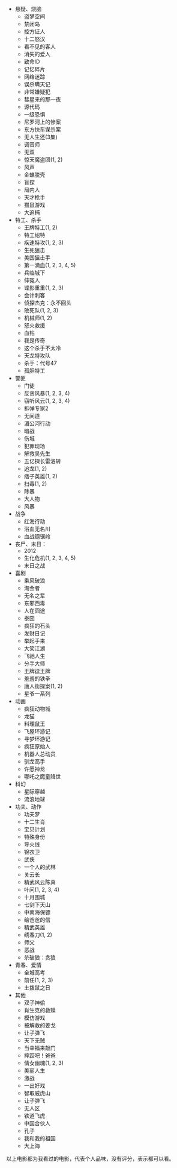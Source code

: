 - 悬疑、烧脑
  - 盗梦空间
  - 禁闭岛
  - 控方证人
  - 十二怒汉
  - 看不见的客人
  - 消失的爱人
  - 致命ID
  - 记忆碎片
  - 网络迷踪
  - 误杀瞒天记
  - 非常嫌疑犯
  - 彗星来的那一夜
  - 源代码
  - 一级恐惧
  - 尼罗河上的惨案
  - 东方快车谋杀案
  - 无人生还(3集)
  - 调音师
  - 无双
  - 惊天魔盗团(1, 2)
  - 风声
  - 金蝉脱壳
  - 盲探
  - 局内人
  - 天才枪手
  - 猫鼠游戏
  - 大追捕
- 特工、杀手
  - 王牌特工(1, 2)
  - 特工绍特
  - 疾速特攻(1, 2, 3)
  - 生死狙击
  - 美国狙击手
  - 第一滴血(1, 2, 3, 4, 5)
  - 兵临城下
  - 伸冤人
  - 谍影重重(1, 2, 3)
  - 会计刺客
  - 侦探杰克：永不回头
  - 敢死队(1, 2, 3)
  - 机械师(1, 2)
  - 怒火救援
  - 血钻
  - 我是传奇
  - 这个杀手不太冷
  - 天龙特攻队
  - 杀手：代号47
  - 孤胆特工
- 警匪
  - 门徒
  - 反贪风暴(1, 2, 3, 4)
  - 窃听风云(1, 2, 3, 4)
  - 拆弹专家2
  - 无间道
  - 湄公河行动
  - 暗战
  - 伤城
  - 犯罪现场
  - 解救吴先生
  - 五亿探长雷洛转
  - 追龙(1, 2)
  - 痞子英雄(1, 2)
  - 扫毒(1, 2)
  - 除暴
  - 大人物
  - 风暴
- 战争
  - 红海行动
  - 浴血无名川
  - 血战钢锯岭
- 丧尸、末日：
  - 2012
  - 生化危机(1, 2, 3, 4, 5)
  - 末日之战
- 喜剧
  - 乘风破浪
  - 淘金者
  - 无名之辈
  - 东邪西毒
  - 人在囧途
  - 泰囧
  - 疯狂的石头
  - 发财日记
  - 举起手来
  - 大笑江湖
  - 飞驰人生
  - 分手大师
  - 王牌逗王牌
  - 羞羞的铁拳
  - 唐人街探案(1, 2)
  - 星爷一系列
- 动画
  - 疯狂动物城
  - 龙猫
  - 料理鼠王
  - 飞屋环游记
  - 寻梦环游记
  - 疯狂原始人
  - 机器人总动员
  - 驯龙高手
  - 许愿神龙
  - 哪吒之魔童降世
- 科幻
  - 星际穿越
  - 流浪地球
- 功夫、动作
  - 功夫梦
  - 十二生肖
  - 宝贝计划
  - 特殊身份
  - 导火线
  - 锦衣卫
  - 武侠
  - 一个人的武林
  - 关云长
  - 精武风云陈真
  - 叶问(1, 2, 3, 4)
  - 十月围城
  - 七剑下天山
  - 中南海保镖
  - 给爸爸的信
  - 精武英雄
  - 绣春刀(1, 2)
  - 师父
  - 恶战
  - 杀破狼：贪狼
- 青春、爱情
  - 全城高考
  - 前任(1, 2, 3)
  - 土拨鼠之日
- 其他
  - 双子神偷
  - 肖生克的救赎
  - 模仿游戏
  - 被解救的姜戈
  - 让子弹飞
  - 天下无贼
  - 当幸福来敲门
  - 摔跤吧！爸爸
  - 倩女幽魂(1, 2, 3)
  - 美丽人生
  - 激战
  - 一出好戏
  - 智取威虎山
  - 让子弹飞
  - 无人区
  - 铁道飞虎
  - 中国合伙人
  - 孔子
  - 我和我的祖国
  - 大上海

以上电影都为我看过的电影，代表个人品味，没有评分，表示都可以看。

<Disqus />